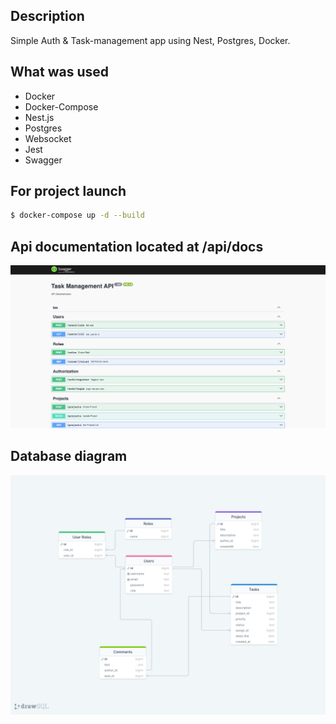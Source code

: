 ## Description

Simple Auth & Task-management app using Nest, Postgres, Docker.

## What was used

- Docker
- Docker-Compose
- Nest.js
- Postgres
- Websocket
- Jest
- Swagger

## For project launch

```bash
$ docker-compose up -d --build
```

## Api documentation located at /api/docs
![database diagran](docs/api-doc.png)

## Database diagram

![database diagran](docs/task-management-diagram.png)
